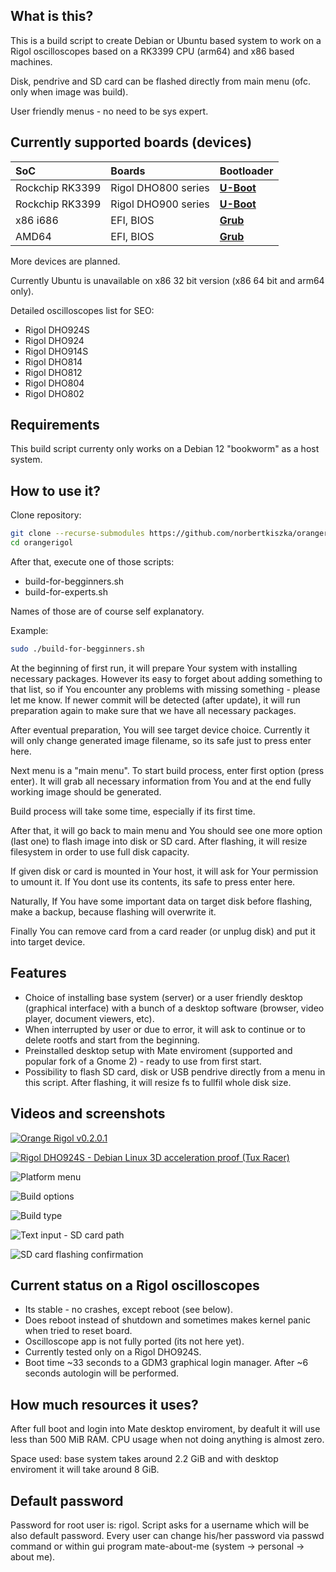 ## What is this?

This is a build script to create Debian or Ubuntu based system to work on a Rigol oscilloscopes based on a RK3399 CPU (arm64) and x86 based machines.

Disk, pendrive and SD card can be flashed directly from main menu (ofc. only when image was build).

User friendly menus - no need to be sys expert.

## Currently supported boards (devices)

SoC | Boards | Bootloader
|:--|:--|:--|
| Rockchip RK3399 | Rigol DHO800 series | **[U-Boot](https://github.com/norbertkiszka/rigol-orangerigol-uboot_2017.09_light)** |
| Rockchip RK3399 | Rigol DHO900 series | **[U-Boot](https://github.com/norbertkiszka/rigol-orangerigol-uboot_2017.09_light)** |
| x86 i686 | EFI, BIOS | **[Grub](https://git.savannah.gnu.org/cgit/grub.git/tag/?h=grub-2.12)** |
| AMD64 | EFI, BIOS | **[Grub](https://git.savannah.gnu.org/cgit/grub.git/tag/?h=grub-2.12)** |

More devices are planned.

Currently Ubuntu is unavailable on x86 32 bit version (x86 64 bit and arm64 only).

Detailed oscilloscopes list for SEO:

- Rigol DHO924S
- Rigol DHO924
- Rigol DHO914S
- Rigol DHO814
- Rigol DHO812
- Rigol DHO804
- Rigol DHO802

## Requirements

This build script currenty only works on a Debian 12 "bookworm" as a host system.

## How to use it?

Clone repository:

```bash
git clone --recurse-submodules https://github.com/norbertkiszka/orangerigol.git
cd orangerigol
```

After that, execute one of those scripts:

- build-for-begginners.sh
- build-for-experts.sh

Names of those are of course self explanatory.

Example:

```bash
sudo ./build-for-begginners.sh
```

At the beginning of first run, it will prepare Your system with installing necessary packages. However its easy to forget about adding something to that list, so if You encounter any problems with missing something - please let me know. If newer commit will be detected (after update), it will run preparation again to make sure that we have all necessary packages.

After eventual preparation, You will see target device choice. Currently it will only change generated image filename, so its safe just to press enter here.

Next menu is a "main menu". To start build process, enter first option (press enter). It will grab all necessary information from You and at the end fully working image should be generated.

Build process will take some time, especially if its first time.

After that, it will go back to main menu and You should see one more option (last one) to flash image into disk or SD card. After flashing, it will resize filesystem in order to use full disk capacity.

If given disk or card is mounted in Your host, it will ask for Your permission to umount it. If You dont use its contents, its safe to press enter here.

Naturally, If You have some important data on target disk before flashing, make a backup, because flashing will overwrite it.

Finally You can remove card from a card reader (or unplug disk) and put it into target device.

## Features

- Choice of installing base system (server) or a user friendly desktop (graphical interface) with a bunch of a desktop software (browser, video player, document viewers, etc).
- When interrupted by user or due to error, it will ask to continue or to delete rootfs and start from the beginning.
- Preinstalled desktop setup with Mate enviroment (supported and popular fork of a Gnome 2) - ready to use from first start.
- Possibility to flash SD card, disk or USB pendrive directly from a menu in this script. After flashing, it will resize fs to fullfil whole disk size.

## Videos and screenshots

[![Orange Rigol v0.2.0.1](https://img.youtube.com/vi/2y0E4PasLPY/0.jpg)](https://www.youtube.com/watch?v=2y0E4PasLPY)

[![Rigol DHO924S - Debian Linux 3D acceleration proof (Tux Racer)](https://img.youtube.com/vi/ca_y4zmKaQc/0.jpg)](https://www.youtube.com/watch?v=ca_y4zmKaQc)

![Platform menu](https://raw.githubusercontent.com/norbertkiszka/rigol-orangerigol-build/master/screenshots/screenshot-1.png)

![Build options](https://raw.githubusercontent.com/norbertkiszka/rigol-orangerigol-build/master/screenshots/screenshot-2.png)

![Build type](https://raw.githubusercontent.com/norbertkiszka/rigol-orangerigol-build/master/screenshots/screenshot-3.png)

![Text input - SD card path](https://raw.githubusercontent.com/norbertkiszka/rigol-orangerigol-build/master/screenshots/screenshot-4.png)

![SD card flashing confirmation](https://raw.githubusercontent.com/norbertkiszka/rigol-orangerigol-build/master/screenshots/screenshot-5.png)

## Current status on a Rigol oscilloscopes

- Its stable - no crashes, except reboot (see below).
- Does reboot instead of shutdown and sometimes makes kernel panic when tried to reset board.
- Oscilloscope app is not fully ported (its not here yet).
- Currently tested only on a Rigol DHO924S.
- Boot time ~33 seconds to a GDM3 graphical login manager. After ~6 seconds autologin will be performed.

## How much resources it uses?

After full boot and login into Mate desktop enviroment, by deafult it will use less than 500 MiB RAM.
CPU usage when not doing anything is almost zero.

Space used: base system takes around 2.2 GiB and with desktop enviroment it will take around 8 GiB.

## Default password

Password for root user is: rigol.
Script asks for a username which will be also default password.
Every user can change his/her password via passwd command or within gui program mate-about-me (system -> personal -> about me).
